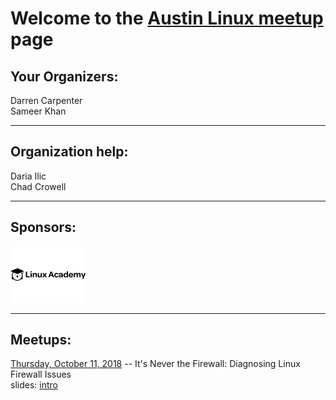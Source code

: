# Welcome to the [Austin Linux meetup](https://www.meetup.com/linuxaustin/) page

## Your Organizers:  
Darren Carpenter  
Sameer Khan

---

## Organization help:  
Daria Ilic  
Chad Crowell

---

## Sponsors:
[![Linux Academy](LinuxAcademy-logo.png)](https://linuxacademy.com)

---

## Meetups:

[Thursday, October 11, 2018](https://www.meetup.com/linuxaustin/events/zqmmhqyxnbpb/) -- It's Never the Firewall: Diagnosing Linux Firewall Issues  
slides: [intro](https://dcarpent74.github.io/intro-slides/11-10-18/)

